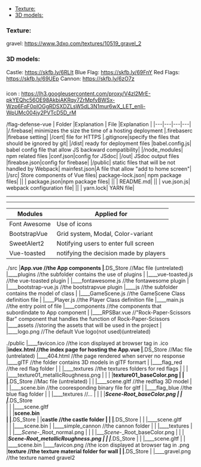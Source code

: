 <!-- @import "[TOC]" {cmd="toc" depthFrom=1 depthTo=6 orderedList=false} -->

<!-- code_chunk_output -->

- [Texture:](#texture)
- [3D models:](#3d-models)

<!-- /code_chunk_output -->

### Texture: 

gravel: https://www.3dxo.com/textures/10519_gravel_2

### 3D models:  
Castle:     https://skfb.ly/6RLIt
Blue Flag:  https://skfb.ly/69FnY
Red Flags:  https://skfb.ly/69UEp
Cannon:     https://skfb.ly/6zO7z

###
icon : https://lh3.googleusercontent.com/proxy/V4zl2MrE-pkYEQhc56OE98AkbjAKRqy7ZrMpfyBWSx-Wzp6FqF0pIOGgRDSXDZLsW5dL3N1mur6wX_LET_enIi-WpUMc004jy2PVTcD5D_rM

/flag-defense-vue
|   Folder    |Explanation   |  File   |Explanation   |
|---|---|---|---|
|/.firebase| minimizes the size the time of a hosting deployment   |.firebaserc |firebase setting|
|/cert| file for HTTPS   |.gitignore|specify the files that should be ignored by git|
|/dist| ready for deployment files  |babel.config.js| babel config file that allow JS backward compatibility|
|/node_modules| npm related files  |conf.json|config for JSdoc|
|/out| JSdoc output files  |fireabse.json|config for firebase|
|/public| static files that will be not handled by Webpack| mainfest.json|A file that allow "add to home screen"|
|/src| Store  components of Vue files| package-lock.json| npm package files|
||   | package.json|npm package files|
||   | README.md| 
||   | vue.json.js| webpack configuration file|
||   | yarn.lock| YARN file|


-----
----

| Modules | Applied for  | 
|---|---|
|  Font Awesome | Use of icons |
|  BootstrapVue | Grid system, Modal, Color-variant |
|  SweetAlert2 | Notifying users to enter full screen |
|  Vue-toasted | notifying the decision made by players |


./src
|____App.vue                    //the App components
|____.DS_Store                  //Mac file (untrelated)
|____plugins                    //the subfolder contains the use of plugins
| |____vue-toasted.js           //the vue-toasted plugin
| |____fontawesome.js           //the fontawesome plugin
| |____bootstrap-vue.js         //the bootstrapvue plugin
|____js                         //the subfolder contains the model of class
| |____GameScene.js             //the GameScene Class definition file
| |____Player.js                //the Player Class definition file
|____main.js                    //the entry point of file
|____components                 //the components that subordindate to App component 
| |____RPSBar.vue               //"Rock-Paper-Scissors Bar" component that handles the function of Rock-Paper-Scissors
|____assets                     //storing the assets that will be used in the project
| |____logo.png                 //The default Vue logo(not used)(untrelated)


./public
|____favicon.ico                //the icon displayed at browser tag in .ico
|____index.html                 //the index page for hosting the App.vue
|____.DS_Store                  //Mac file (untrelated)
|____404.html                   //the page rendered when server no response
|____glTF                       //the folder contains 3D models in glTF formart
| |____flag_red                 //the red flag folder
| | |____textures               //the textures folders for red flags
| | | |____texture01_metallicRoughness.png
| | | |____texture01_baseColor.png
| | |____.DS_Store              //Mac file (untrelated)
| | |____scene.gltf             //the redflag 3D model
| | |____scene.bin              //the cooresponding binary file for gltf
| |____flag_blue                //the blue flag folder
| | |____textures               //...
| | | |____Scene_-_Root_baseColor.png
| | |____.DS_Store      
| | |____scene.gltf             
| | |____scene.bin          
| |____.DS_Store
| |____castle                   //the castle folder
| | |____.DS_Store
| | |____scene.gltf         
| | |____scene.bin
| |____simple_cannon            //the cannon folder
| | |____textures
| | | |____Scene_-_Root_normal.png
| | | |____Scene_-_Root_baseColor.png
| | | |____Scene_-_Root_metallicRoughness.png
| | |____.DS_Store
| | |____scene.gltf
| | |____scene.bin
|____favicon.png                //the icon displayed at browser tag in .png
|____texture                    //the texture material folder for wall
| |____.DS_Store
| |____gravel.png               //the texture named gravel2